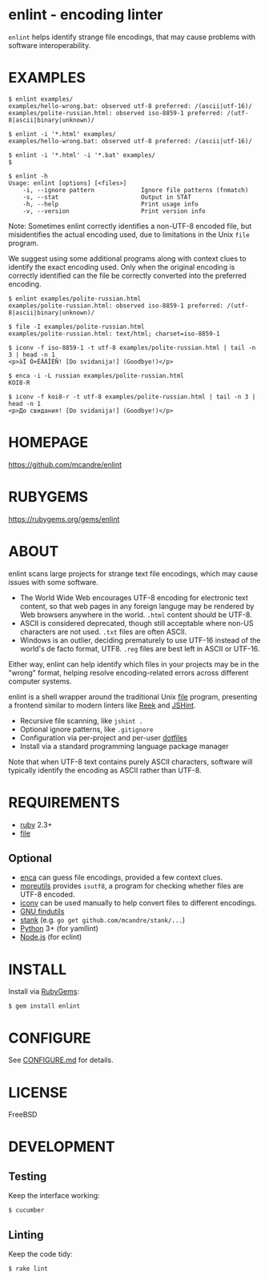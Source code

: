 # enlint - encoding linter

`enlint` helps identify strange file encodings, that may cause problems with software interoperability.

# EXAMPLES

```console
$ enlint examples/
examples/hello-wrong.bat: observed utf-8 preferred: /(ascii|utf-16)/
examples/polite-russian.html: observed iso-8859-1 preferred: /(utf-8|ascii|binary|unknown)/

$ enlint -i '*.html' examples/
examples/hello-wrong.bat: observed utf-8 preferred: /(ascii|utf-16)/

$ enlint -i '*.html' -i '*.bat' examples/
$

$ enlint -h
Usage: enlint [options] [<files>]
    -i, --ignore pattern             Ignore file patterns (fnmatch)
    -s, --stat                       Output in STAT
    -h, --help                       Print usage info
    -v, --version                    Print version info
```

Note: Sometimes enlint correctly identifies a non-UTF-8 encoded file, but misidentifies the actual encoding used, due to limitations in the Unix `file` program.

We suggest using some additional programs along with context clues to identify the exact encoding used. Only when the original encoding is correctly identified can the file be correctly converted into the preferred encoding.

```console
$ enlint examples/polite-russian.html
examples/polite-russian.html: observed iso-8859-1 preferred: /(utf-8|ascii|binary|unknown)/

$ file -I examples/polite-russian.html
examples/polite-russian.html: text/html; charset=iso-8859-1

$ iconv -f iso-8859-1 -t utf-8 examples/polite-russian.html | tail -n 3 | head -n 1
<p>äÏ Ó×ÉÄÁÎÉÑ! [Do svidanija!] (Goodbye!)</p>

$ enca -i -L russian examples/polite-russian.html
KOI8-R

$ iconv -f koi8-r -t utf-8 examples/polite-russian.html | tail -n 3 | head -n 1
<p>До свидания! [Do svidanija!] (Goodbye!)</p>
```

# HOMEPAGE

https://github.com/mcandre/enlint

# RUBYGEMS

https://rubygems.org/gems/enlint

# ABOUT

enlint scans large projects for strange text file encodings, which may cause issues with some software.

* The World Wide Web encourages UTF-8 encoding for electronic text content, so that web pages in any foreign languge may be rendered by Web browsers anywhere in the world. `.html` content should be UTF-8.
* ASCII is considered deprecated, though still acceptable where non-US characters are not used. `.txt` files are often ASCII.
* Windows is an outlier, deciding prematurely to use UTF-16 instead of the world's de facto format, UTF8. `.reg` files are best left in ASCII or UTF-16.

Either way, enlint can help identify which files in your projects may be in the "wrong" format, helping resolve encoding-related errors across different computer systems.

enlint is a shell wrapper around the traditional Unix [file](http://darwinsys.com/file/) program, presenting a frontend similar to modern linters like [Reek](https://github.com/troessner/reek/wiki) and [JSHint](http://jshint.com/).

* Recursive file scanning, like `jshint .`
* Optional ignore patterns, like `.gitignore`
* Configuration via per-project and per-user [dotfiles](https://github.com/mcandre/enlint/blob/master/CONFIGURE.md#dotfiles)
* Install via a standard programming language package manager

Note that when UTF-8 text contains purely ASCII characters, software will typically identify the encoding as ASCII rather than UTF-8.

# REQUIREMENTS

* [ruby](https://www.ruby-lang.org/) 2.3+
* [file](http://darwinsys.com/file/)

## Optional

* [enca](https://github.com/nijel/enca) can guess file encodings, provided a few context clues.
* [moreutils](http://joeyh.name/code/moreutils/) provides `isutf8`, a program for checking whether files are UTF-8 encoded.
* [iconv](http://www.gnu.org/savannah-checkouts/gnu/libiconv/documentation/libiconv-1.13/iconv.1.html) can be used manually to help convert files to different encodings.
* [GNU findutils](https://www.gnu.org/software/findutils/)
* [stank](https://github.com/mcandre/stank) (e.g. `go get github.com/mcandre/stank/...`)
* [Python](https://www.python.org) 3+ (for yamllint)
* [Node.js](https://nodejs.org/en/) (for eclint)

# INSTALL

Install via [RubyGems](http://rubygems.org/):

```console
$ gem install enlint
```

# CONFIGURE

See [CONFIGURE.md](https://github.com/mcandre/enlint/blob/master/CONFIGURE.md) for details.

# LICENSE

FreeBSD

# DEVELOPMENT

## Testing

Keep the interface working:

```console
$ cucumber
```

## Linting

Keep the code tidy:

```console
$ rake lint
```
